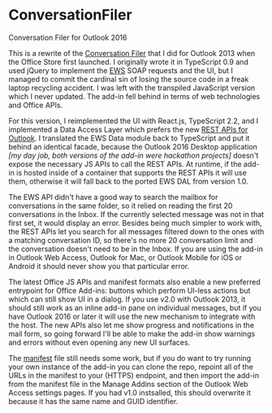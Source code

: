 # ConversationFiler
Conversation Filer for Outlook 2016

This is a rewrite of the [Conversation Filer](https://store.office.com/en-us/app.aspx?assetid=WA103935787&ui=en-US&rs=en-US&ad=US&appredirect=false)
that I did for Outlook 2013 when the Office Store first launched. I originally wrote it in TypeScript 0.9 and used jQuery to implement the
[EWS](https://dev.outlook.com/reference/add-ins/Office.context.mailbox.html#makeEwsRequestAsync) SOAP requests and the UI, but I managed
to commit the cardinal sin of losing the source code in a freak laptop recycling accident. I was left with the transpiled JavaScript
version which I never updated. The add-in fell behind in terms of web technologies and Office APIs.

For this version, I reimplemented the UI with React.js, TypeScript 2.2, and I implemented a Data Access Layer which prefers the new [REST
APIs for Outlook](https://dev.outlook.com/). I translated the EWS Data module back to TypeScript and put it behind an identical facade,
because the Outlook 2016 Desktop application *[my day job, both versions of the add-in were hackathon projects]* doesn't expose the necessary
JS APIs to call the REST APIs. At runtime, if the add-in is hosted inside of a container that supports the REST APIs it will use them,
otherwise it will fall back to the ported EWS DAL from version 1.0.

The EWS API didn't have a good way to search the mailbox for conversations in the same folder, so it relied on reading the first 20
conversations in the Inbox. If the currently selected message was not in that first set, it would display an error. Besides being much
simpler to work with, the REST APIs let you search for all messages filtered down to the ones with a matching conversation ID, so there's
no more 20 conversation limit and the conversation doesn't need to be in the Inbox. If you are using the add-in in Outlook Web Access,
Outlook for Mac, or Outlook Mobile for iOS or Android it should never show you that particular error.

The latest Office JS APIs and manifest formats also enable a new preferred entrypoint for Office Add-ins: buttons which perform UI-less
actions but which can still show UI in a dialog. If you use v2.0 with Outlook 2013, it should still work as an inline add-in pane on
individual messages, but if you have Outlook 2016 or later it will use the new mechanism to integrate with the host. The new APIs also let
me show progress and notifications in the mail form, so going forward I'll be able to make the add-in show warnings and errors without even
opening any new UI surfaces.

The [manifest](./ConversationFiler.xml) file still needs some work, but if you do want to try running your own instance of the add-in you
can clone the repo, repoint all of the URLs in the manifest to your (HTTPS) endpoint, and then import the add-in from the manifest file in
the Manage Addins section of the Outlook Web Access settings pages. If you had v1.0 instsalled, this should overwrite it because it has the
same name and GUID identifier.
